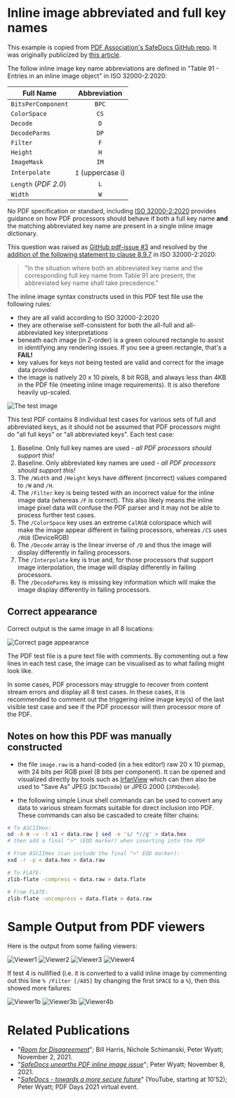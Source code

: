 # Inline image abbreviated and full key names

This example is copied from [PDF Association's SafeDocs GitHub repo](https://github.com/pdf-association/safedocs/tree/main/Inline%20Image%20Abbreviations). It was originally publicized by [this article](https://www.pdfa.org/safedocs-unearths-pdf-inline-image-issue/).

The follow inline image key name abbreviations are defined in "Table 91 - Entries in an inline image object" in ISO 32000-2:2020:

| Full Name | Abbreviation |
| --------- | :----------: |
| `BitsPerComponent` | `BPC` |
| `ColorSpace`       |  `CS` |
| `Decode`           |  `D` |
| `DecodeParms`      |  `DP` |
| `Filter`           |  `F` |
| `Height`           |  `H` |
| `ImageMask`        |  `IM` |
| `Interpolate`      |  `I` (uppercase i) |
| `Length` (_PDF 2.0_) |  `L` |
| `Width`            |  `W` |


No PDF specification or standard, including [ISO 32000-2:2020](https://www.iso.org/standard/75839.html) provides guidance on how PDF processors should behave if both a full key name **and** the matching abbreviated key name are present in a single inline image dictionary.

This question was raised as [GitHub pdf-issue #3](https://github.com/pdf-association/pdf-issues/issues/3) and resolved by the [addition of the following statement to clause 8.9.7](https://pdf-issues.pdfa.org/32000-2-2020/clause08.html#H8.9.7) in ISO 32000-2:2020:

> "In the situation where both an abbreviated key name and the corresponding full key name from Table 91 are present, the abbreviated key name shall take precedence."

The inline image syntax constructs used in this PDF test file use the following rules:
* they are all valid according to ISO 32000-2:2020
* they are otherwise self-consistent for both the all-full and all-abbreviated key interpretations
* beneath each image (in Z-order) is a green coloured rectangle to assist in identifying any rendering issues. If you see a green rectangle, that's a **FAIL!**
* key values for keys not being tested are valid and correct for the image data provided
* the image is natively 20 x 10 pixels, 8 bit RGB, and always less than 4KB in the PDF file (meeting inline image requirements). It is also therefore heavily up-scaled.

![The test image](image.png)

This test PDF contains 8 individual test cases for various sets of full and abbreviated keys, as it should not be assumed that PDF processors might do "all full keys" or "all abbreviated keys". Each test case:

1. Baseline. Only full key names are used - _all PDF processors should support this!_
2. Baseline. Only abbreviated key names are used - _all PDF processors should support this!_
3. The `/Width` and `/Height` keys have different (incorrect) values compared to `/W` and `/H`.
4. The `/Filter` key is being tested with an incorrect value for the inline image data (whereas `/F` is correct). This also likely means the inline image pixel data will confuse the PDF parser and it may not be able to process further test cases.
5. The `/ColorSpace` key uses an extreme `CalRGB` colorspace which will make the image appear different in failing processors, whereas `/CS` uses `/RGB` (DeviceRGB)
6. The `/Decode` array is the linear inverse of `/D` and thus the image will display differently in failing processors.
7. The `/Interpolate` key is true and, for those processors that support image interpolation, the image will display differently in failing processors.
8. The `/DecodeParms` key is missing key information which will make the image display differently in failing processors.

## Correct appearance
Correct output is the same image in all 8 locations:

![Correct page appearance](InlineAbbreviations-correct.png)

The PDF test file is a pure text file with comments. By commenting out a few lines in each test case, the image can be visualised as to what failing might look like.

In some cases, PDF processors may struggle to recover from content stream errors and display all 8 test cases. In these cases, it is recommended to comment out the triggering inline image key(s) of the last visible test case and see if the PDF processor will then processor more of the PDF.

## Notes on how this PDF was manually constructed

* the file `image.raw` is a hand-coded (in a hex editor!) raw 20 x 10 pixmap, with 24 bits per RGB pixel (8 bits per component). It can be opened and visualized directly by tools such as [IrfanView](https://www.irfanview.com/) which can then also be used to "Save As" JPEG (`DCTDecode`) or JPEG 2000 (`JPXDecode`).

* the following simple Linux shell commands can be used to convert any data to various stream formats suitable for direct inclusion into PDF. These commands can also be cascaded to create filter chains:

```bash
# To ASCIIHex:
od -A n -v -t x1 < data.raw | sed -e 's/ *//g' > data.hex
# then add a final ">" (EOD marker) when inserting into the PDF

# From ASCIIHex (can include the final ">" EOD marker):
xxd -r -p < data.hex > data.raw

# To FLATE:
zlib-flate -compress < data.raw > data.flate

# From FLATE:
zlib-flate -uncompress < data.flate > data.raw
```

# Sample Output from PDF viewers
Here is the output from some failing viewers:

![Viewer1](Viewer1.png)
![Viewer2](Viewer2.png)
![Viewer3](Viewer3.png)
![Viewer4](Viewer4.png)


If test 4 is nullified (i.e. it is converted to a valid inline image by commenting out this line `% /Filter [/A85]` by changing the first `SPACE` to a `%`), then this showed more failures:

![Viewer1b](Viewer1b.png)
![Viewer3b](Viewer3b.png)
![Viewer4b](Viewer4b.png)

# Related Publications

- "[_Room for Disagreement_](https://galois.com/blog/2021/11/room-for-disagreement/)"; Bill Harris, Nichole Schimanski, Peter Wyatt; November 2, 2021.
- "[_SafeDocs unearths PDF inline image issue_](https://www.pdfa.org/safedocs-unearths-pdf-inline-image-issue/)"; Peter Wyatt; November 8, 2021.
- "[_SafeDocs - towards a more secure future_](https://youtu.be/2DZwaIOYGjA?t=652)" (YouTube, starting at 10'52); Peter Wyatt; PDF Days 2021 virtual event.
